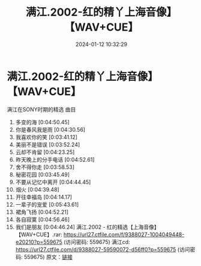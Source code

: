 ﻿---
title: 满江.2002-红的精丫上海音像】【WAV+CUE】
date: 2024-01-12 10:32:29
categories: WAV车载音乐、镜像
tags: 华语中文
---
# 满江.2002-红的精丫上海音像】【WAV+CUE】

满江在SONY时期的精选
曲目
01. 多变的海 [0:04:50.45]
02. 你是春风我是雨 [0:04:30.56]
03. 我喜欢你的笑 [0:03:41.12]
04. 美丽不是错误 [0:03:52.24]
05. 云却不肯留 [0:04:23.25]
06. 昨天晚上的分手电话 [0:04:52.61]
07. 舍不得你走 [0:03:58.53]
08. 秘密花园 [0:03:45.49]
09. 不要从记忆中离开 [0:04:44.45]
10. 烟火 [0:04:39.48]
11. 开往幸福岛 [0:04:14.17]
12. 一辈子的宠爱 [0:05:43.61]
13. 裙角飞扬 [0:04:52.21]
14. 各自寂寞 [0:04:56.46]
15. 我们是朋友 [0:04:46.24]
满江.2002 - 红的精选【上海音像】【WAV+CUE】.rar: https://url27.ctfile.com/f/9388027-1004049448-e20210?p=559675
(访问密码: 559675)
满江cd: https://url27.ctfile.com/d/9388027-59590072-d56ff0?p=559675
(访问密码: 559675)
原文：[链接](https://blog.sina.com.cn/s/blog_1647c7e760103146x.html)